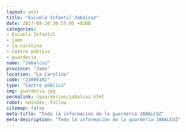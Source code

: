 ```yaml
---
layout: post
title: "Escuela Infantil Jabalcuz"
date: 2017-09-20 20:57:05 +0200
categories:
- Escuela Infantil
- jaen
- la-carolina
- Centro público
- guarderia
name: "Jabalcuz"
province: "Jaén"
location: "La Carolina"
code: "23008181"
type: "Centro público"
img: guarderia.jpg
permalink: /guarderias/jabalcuz.html
robot: noindex, follow
sitemap: false
meta-title: "Toda la información de la guardería JABALCUZ"
meta-description: "Toda la información de la guardería JABALCUZ"
---
```


